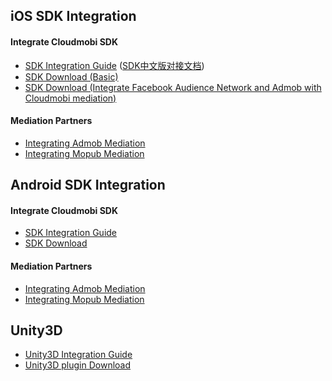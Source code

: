 ## iOS SDK Integration

#### Integrate Cloudmobi SDK

- [SDK Integration Guide](https://github.com/cloudmobi/CloudmobiSSP/blob/master/ios-sdk.md)
 ([SDK中文版对接文档](https://github.com/cloudmobi/CloudmobiSSP/blob/master/CloudMobi-iOS_CTSDK_入门指南.md))
- [SDK Download (Basic)](https://github.com/cloudmobi/CloudmobiSSP/blob/master/(CT)iOS-SDK.zip)
- [SDK Download (Integrate Facebook Audience Network and Admob with Cloudmobi mediation)](https://github.com/cloudmobi/CloudmobiSSP/blob/master/iOS-SDK.zip)

#### Mediation Partners

- [Integrating Admob Mediation](https://github.com/cloudmobi/CloudmobiSSP/blob/master/iOS_CTSDK_Adapter-For-Admob.zip)
- [Integrating Mopub Mediation](https://github.com/cloudmobi/CloudmobiSSP/blob/master/CTADSDKForMopub.zip)

## Android SDK Integration

#### Integrate Cloudmobi SDK

- [SDK Integration Guide](https://github.com/cloudmobi/CloudmobiSSP/blob/master/android-sdk.md)
- [SDK Download](https://github.com/cloudmobi/CloudmobiSSP/blob/master/AndroidSDK.zip)

#### Mediation Partners

- [Integrating Admob Mediation](https://github.com/cloudmobi/CloudmobiSSP/blob/master/AdMob_Mediation_Integration_Guide_For_Android.md)
- [Integrating Mopub Mediation](https://github.com/cloudmobi/CloudmobiSSP/blob/master/AndroidSDK_Adapter-For-Mopub.zip)

##  Unity3D 

- [Unity3D Integration Guide](https://github.com/cloudmobi/CloudmobiSSP/blob/master/u3d-sdk.md)
- [Unity3D plugin Download](https://github.com/cloudmobi/CloudmobiSSP/blob/master/U3D-CTServiceSDK.unitypackage.zip)

